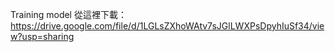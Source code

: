 Training model 從這裡下載：
https://drive.google.com/file/d/1LGLsZXhoWAtv7sJGlLWXPsDpyhIuSf34/view?usp=sharing
